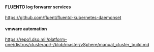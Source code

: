 #### FLUENTD log forwarer services
https://github.com/fluent/fluentd-kubernetes-daemonset


#### vmware automation
https://repo1.dso.mil/platform-one/distros/clusterapi/-/blob/master/vSphere/manual_cluster_build.md
